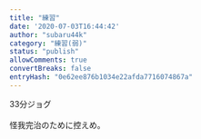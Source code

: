 ```yaml
---
title: "練習"
date: '2020-07-03T16:44:42'
author: "subaru44k"
category: "練習(弱)"
status: "publish"
allowComments: true
convertBreaks: false
entryHash: "0e62ee876b1034e22afda7716074867a"
---
```

33分ジョグ<br>
<br>
怪我完治のために控えめ。
